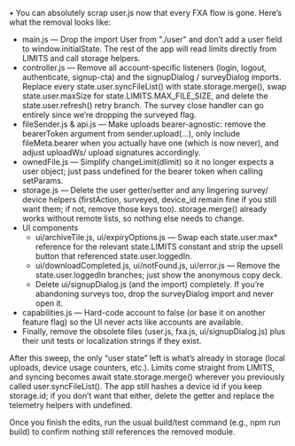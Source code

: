 • You can absolutely scrap user.js now that every FXA flow is gone. Here’s
  what the removal looks like:

  - main.js — Drop the import User from "./user" and don’t add a user field
    to window.initialState. The rest of the app will read limits directly from
    LIMITS and call storage helpers.
  - controller.js — Remove all account-specific listeners (login, logout,
    authenticate, signup-cta) and the signupDialog / surveyDialog imports.
    Replace every state.user.syncFileList() with state.storage.merge(),
    swap state.user.maxSize for state.LIMITS.MAX_FILE_SIZE, and delete
    the state.user.refresh() retry branch. The survey close handler can go
    entirely since we’re dropping the surveyed flag.
  - fileSender.js & api.js — Make uploads bearer-agnostic: remove the
    bearerToken argument from sender.upload(...), only include fileMeta.bearer
    when you actually have one (which is now never), and adjust uploadWs/
    upload signatures accordingly.
  - ownedFile.js — Simplify changeLimit(dlimit) so it no longer expects a user
    object; just pass undefined for the bearer token when calling setParams.
  - storage.js — Delete the user getter/setter and any lingering survey/
    device helpers (firstAction, surveyed, device_id remain fine if you still
    want them; if not, remove those keys too). storage.merge() already works
    without remote lists, so nothing else needs to change.
  - UI components
      - ui/archiveTile.js, ui/expiryOptions.js — Swap each state.user.max*
        reference for the relevant state.LIMITS constant and strip the upsell
        button that referenced state.user.loggedIn.
      - ui/downloadCompleted.js, ui/notFound.js, ui/error.js — Remove the
        state.user.loggedIn branches; just show the anonymous copy deck.
      - Delete ui/signupDialog.js (and the import) completely. If you’re
        abandoning surveys too, drop the surveyDialog import and never open
        it.
  - capabilities.js — Hard-code account to false (or base it on another
    feature flag) so the UI never acts like accounts are available.
  - Finally, remove the obsolete files (user.js, fxa.js, ui/signupDialog.js)
    plus their unit tests or localization strings if they exist.

  After this sweep, the only “user state” left is what’s already in storage
  (local uploads, device usage counters, etc.). Limits come straight from
  LIMITS, and syncing becomes await state.storage.merge() wherever you
  previously called user.syncFileList(). The app still hashes a device id if
  you keep storage.id; if you don’t want that either, delete the getter and
  replace the telemetry helpers with undefined.

  Once you finish the edits, run the usual build/test command (e.g., npm run
  build) to confirm nothing still references the removed module.
